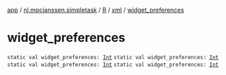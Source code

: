 [app](../../../index.md) / [nl.mpcjanssen.simpletask](../../index.md) / [R](../index.md) / [xml](index.md) / [widget_preferences](.)

# widget_preferences

`static val widget_preferences: `[`Int`](https://kotlinlang.org/api/latest/jvm/stdlib/kotlin/-int/index.html)
`static val widget_preferences: `[`Int`](https://kotlinlang.org/api/latest/jvm/stdlib/kotlin/-int/index.html)
`static val widget_preferences: `[`Int`](https://kotlinlang.org/api/latest/jvm/stdlib/kotlin/-int/index.html)
`static val widget_preferences: `[`Int`](https://kotlinlang.org/api/latest/jvm/stdlib/kotlin/-int/index.html)